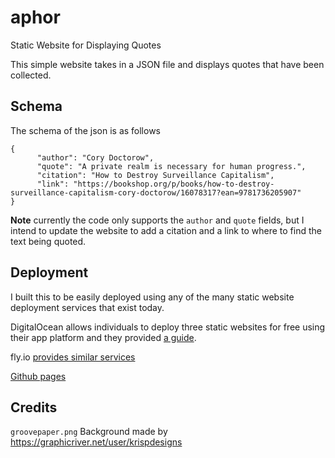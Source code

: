 # aphor
Static Website for Displaying Quotes

This simple website takes in a JSON file and displays quotes that have been collected. 

## Schema 

The schema of the json is as follows 

```
{
      "author": "Cory Doctorow",
      "quote": "A private realm is necessary for human progress.",
      "citation": "How to Destroy Surveillance Capitalism",
      "link": "https://bookshop.org/p/books/how-to-destroy-surveillance-capitalism-cory-doctorow/16078317?ean=9781736205907"
}
```

**Note** currently the code only supports the `author` and `quote` fields, but I intend to update the website to add a citation and a link to
where to find the text being quoted. 

## Deployment

I built this to be easily deployed using any of the many static website deployment services that exist today. 

DigitalOcean allows individuals to deploy three static websites for free using their app platform and they provided [a guide](https://www.digitalocean.com/community/tutorials/how-to-deploy-a-static-website-to-the-cloud-with-digitalocean-app-platform). 

fly.io [provides similar services](https://fly.io/docs/languages-and-frameworks/static/) 

[Github pages](https://docs.github.com/en/pages/quickstart) 

## Credits 

`groovepaper.png` Background made by https://graphicriver.net/user/krispdesigns